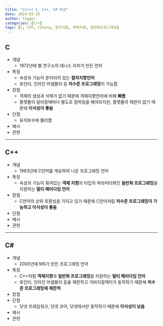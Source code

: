 ```yaml
---
title: "[C++] C, C++, C# 비교"
date: 2024-03-20 
author: Tigger
categories: [C++]
tags: [C, CPP, CSharp, 절차지향, 객체지향, 일반화프로그래밍]
---
```


## C
+ 개념
  + 1972년에 벨 연구소의 데니스 리치가 만든 언어 
+ 특징
  + 속성과 기능이 분리되어 있는 **절차지향언어**
  + 포인터, 인라인 어셈블리 등 **저수준 프로그래밍**이 가능함
+ 장점
  + 객체의 생성과 삭제가 없기 때문에 객체지향언어에 비해 **빠름**
  + 플랫폼이 달라질때마다 별도로 컴파일을 해야되지만, 플랫폼의 제한이 없기 때문에 **이식성이 좋음**
+ 단점
  + 유지보수에 불리함
+ 예시
+ 관련

***

## C++
+ 개념
  + 1983년에 C언어를 계승하여 나온 프로그래밍 언어
+ 특징
  + 속성과 기능이 묶여있는 **객체 지향**과 타입의 파라미터화인 **일반화 프로그래밍**을 지원하는 **멀티 패러다임 언어** 
+ 장점
  + C언어의 상위 호환성을 가지고 있기 때문에 C언어처럼 **저수준 프로그래밍이 가능하고 이식성이 좋음**
+ 단점
+ 예시
+ 관련

***

## C#
+ 개념
  + 2000년에 MS가 만든 프로그래밍 언어
+ 특징
  + C++처럼 **객체지향**과 **일반화 프로그래밍**을 지원하는 **멀티 패러다임 언어**
  + 포인터, 인라인 어셈블리 등을 제한하고 가비지컬렉터가 동작하기 때문에 **저수준 프로그래밍에 제한적**
+ 장점
+ 단점
  + 닷넷 프레임워크, 닷넷 코어, 닷넷에서만 동작하기 때문에 **이식성이 낮음**
+ 예시
+ 관련
